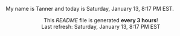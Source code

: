 My name is Tanner and today is Saturday, January 13, 8:17 PM EST.

<p align="center">This <i>README</i> file is generated <b>every 3 hours</b>!</br>Last refresh: Saturday, January 13, 8:17 PM EST<br /></p>
